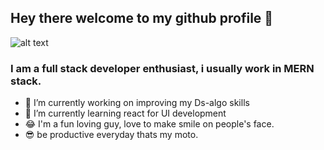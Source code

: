 ## Hey there welcome to my github profile 👋
![alt text](https://s3.amazonaws.com/com.twilio.prod.twilio-docs/original_images/Ckoh0fclmhK-ctyxM4R574JSKVCqlcjYYsCIztls694TgNnFQUSbz47TbF_DmHgzseRvaRt1tt.png)

### I am a full stack developer enthusiast, i usually work in MERN stack.

- 🔭 I’m currently working on improving my Ds-algo skills
- 🌱 I’m currently learning react for UI development
- 😂  I'm a fun loving guy, love to make smile on people's face.
- 😎 be productive everyday thats my moto.
